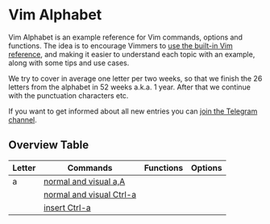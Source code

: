 # Vim Alphabet

Vim Alphabet is an example reference for Vim commands, options and functions. The idea is to encourage Vimmers to [use
the built-in Vim reference](https://www.reddit.com/r/vimdailytips/comments/iruu9s/vim_help_and_keywordprg/), and making
it easier to understand each topic with an example, along with some tips and use cases.

We try to cover in average one letter per two weeks, so that we finish the 26 letters from the alphabet in 52 weeks
a.k.a. 1 year. After that we continue with the punctuation characters etc.

If you want to get informed about all new entries you can [join the Telegram channel](https://t.me/VimWeek).

## Overview Table

| Letter | Commands                                          | Functions | Options |
|--------|---------------------------------------------------|-----------|---------|
| a      | [normal and visual a,A](commands/nv_aA.md)        |           |         |
|        | [normal and visual Ctrl-a](commands/nv_Ctrl-a.md) |           |         |
|        | [insert Ctrl-a](commands/i_Ctrl-a.md)             |           |         |
